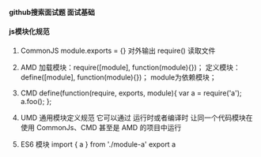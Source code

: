 #### github搜索面试题 面试基础

#### js模块化规范
 1. CommonJS
  module.exports = {} 对外输出
  require() 读取文件

 2. AMD 
  加载模块：require([module], function(module){})；
  定义模块：define([module], function(module){})； module为依赖模块；

 3. CMD
  define(function(require, exports, module){
   var a = require('a');
   a.foo();
  };

 4. UMD 通用模块定义规范 它可以通过 运行时或者编译时 让同一个代码模块在使用 CommonJs、CMD 甚至是 AMD 的项目中运行
 5. ES6 模块
   import { a } from './module-a'
   export a
